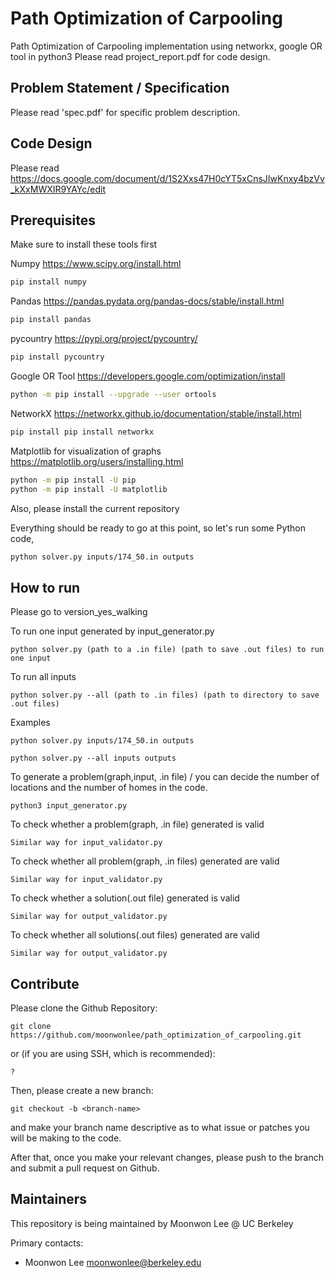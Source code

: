 # Path Optimization of Carpooling
Path Optimization of Carpooling implementation using networkx, google OR tool in python3 
Please read project_report.pdf for code design.

## Problem Statement / Specification
Please read 'spec.pdf' for specific problem description.

## Code Design
Please read https://docs.google.com/document/d/1S2Xxs47H0cYT5xCnsJIwKnxy4bzVv_kXxMWXIR9YAYc/edit

## Prerequisites
Make sure to install these tools first

Numpy https://www.scipy.org/install.html
```bash
pip install numpy
```
Pandas https://pandas.pydata.org/pandas-docs/stable/install.html
```bash
pip install pandas
```
pycountry https://pypi.org/project/pycountry/
```bash
pip install pycountry
```
Google OR Tool https://developers.google.com/optimization/install
```bash
python -m pip install --upgrade --user ortools
```
NetworkX https://networkx.github.io/documentation/stable/install.html
```bash
pip install pip install networkx
```
Matplotlib for visualization of graphs https://matplotlib.org/users/installing.html
```bash
python -m pip install -U pip
python -m pip install -U matplotlib
```
Also, please install the current repository

Everything should be ready to go at this point, so let's run some Python code, 
```bash
python solver.py inputs/174_50.in outputs
```

## How to run
Please go to version_yes_walking

To run one input generated by input_generator.py
```
python solver.py (path to a .in file) (path to save .out files) to run one input
```
To run all inputs
```
python solver.py --all (path to .in files) (path to directory to save .out files) 
```
Examples
```
python solver.py inputs/174_50.in outputs
```
```
python solver.py --all inputs outputs
```
To generate a problem(graph,input, .in file) / you can decide the number of locations and the number of homes in the code.
```
python3 input_generator.py
```
To check whether a problem(graph, .in file) generated is valid
```
Similar way for input_validator.py
```
To check whether all problem(graph, .in files) generated are valid
```
Similar way for input_validator.py
```
To check whether a solution(.out file) generated is valid
```
Similar way for output_validator.py
```
To check whether all solutions(.out files) generated are valid
```
Similar way for output_validator.py
```


## Contribute
Please clone the Github Repository: 
```
git clone https://github.com/moonwonlee/path_optimization_of_carpooling.git
```

or (if you are using SSH, which is recommended):
```
?
```

Then, please create a new branch: 
```
git checkout -b <branch-name>
``` 

and make your branch name descriptive as to what issue or patches you will be making to the code. 

After that, once you make your relevant changes, please push to the branch and submit a pull request on Github. 

## Maintainers
This repository is being maintained by Moonwon Lee @ UC Berkeley 

Primary contacts: 
- Moonwon Lee <moonwonlee@berkeley.edu>




